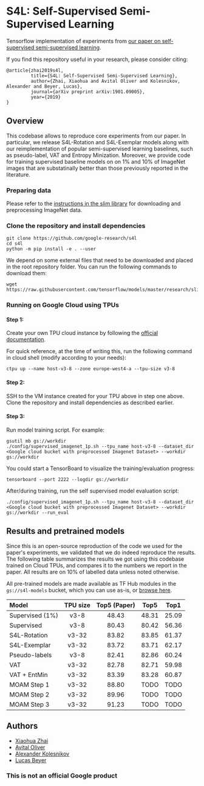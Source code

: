 # S4L: Self-Supervised Semi-Supervised Learning

Tensorflow implementation of experiments from
[our paper on self-supervised semi-supervised learning](http://arxiv.org/abs/1905.03670).

If you find this repository useful in your research, please consider citing:

```
@article{zhai2019s4l,
         title={S4L: Self-Supervised Semi-Supervised Learning},
         author={Zhai, Xiaohua and Avital Oliver and Kolesnikov, Alexander and Beyer, Lucas},
         journal={arXiv preprint arXiv:1901.09005},
         year={2019}
}
```

## Overview

This codebase allows to reproduce core experiments from our paper. In particular,
we release S4L-Rotation and S4L-Exemplar models along with our reimplementation of
popular semi-supervised learning baselines, such as pseudo-label, VAT and Entropy
Minization. Moreover, we provide code for training supervised baseline models on on 1% and 10%
of ImageNet images that are substatinally better than those previously reported in the
literature. 

### Preparing data

Please refer to the
[instructions in the slim library](https://github.com/tensorflow/models/blob/master/research/inception/README.md#getting-started)
for downloading and preprocessing ImageNet data.

### Clone the repository and install dependencies

```
git clone https://github.com/google-research/s4l
cd s4l
python -m pip install -e . --user
```

We depend on some external files that need to be downloaded and placed in the
root repository folder. You can run the following commands to download them:

```
wget https://raw.githubusercontent.com/tensorflow/models/master/research/slim/preprocessing/inception_preprocessing.py
```

### Running on Google Cloud using TPUs

#### Step 1:

Create your own TPU cloud instance by following the
[official documentation](https://cloud.google.com/tpu/docs/quickstart).

For quick reference, at the time of writing this, run the following command in cloud shell (modify according to your needs):

```
ctpu up --name host-v3-8 --zone europe-west4-a --tpu-size v3-8
```

#### Step 2:

SSH to the VM instance created for your TPU above in step one above.
Clone the repository and install dependencies as described earlier.

#### Step 3:

Run model training script. For example:

```
gsutil mb gs://workdir
./config/supervised_imagenet_1p.sh --tpu_name host-v3-8 --dataset_dir <Google cloud bucket with preprocessed Imagenet Dataset> --workdir gs://workdir
```

You could start a TensorBoard to visualize the training/evaluation progress:

```
tensorboard --port 2222 --logdir gs://workdir
```

After/during training, run the self supervised model evaluation script:

```
./config/supervised_imagenet_1p.sh --tpu_name host-v3-8 --dataset_dir <Google cloud bucket with preprocessed Imagenet Dataset> --workdir gs://workdir --run_eval
```

## Results and pretrained models

Since this is an open-source reproduction of the code we used for the paper's experiments, we validated that we do indeed reproduce the results.
The following table summarizes the results we got using this codebase trained on Cloud TPUs, and compares it to the numbers we report in the paper.
All results are on 10% of labelled data unless noted otherwise.

All pre-trained models are made available as TF Hub modules in the `gs://s4l-models` bucket, which you can use as-is, or [browse here](https://console.cloud.google.com/storage/browser/s4l-models).

| Model           | TPU size | Top5 (Paper) |  Top5 | Top1  |
| :---            |  :---:   | :---: | :---: | :---: |
| Supervised (1%) |   v3-8   | 48.43 | 48.31 | 25.09 |
| Supervised      |   v3-8   | 80.43 | 80.42 | 56.36 |
| S4L-Rotation    |   v3-32  | 83.82 | 83.85 | 61.37 |
| S4L-Exemplar    |   v3-32  | 83.72 | 83.71 | 62.17 |
| Pseudo-labels   |   v3-8   | 82.41 | 82.86 | 60.24  |
| VAT             |   v3-32  | 82.78 | 82.71 | 59.98 |
| VAT + EntMin    |   v3-32  | 83.39 | 83.28 | 60.87 |
| MOAM Step 1     |   v3-32  | 88.80 | TODO  | TODO  |
| MOAM Step 2     |   v3-32  | 89.96 | TODO  | TODO  |
| MOAM Step 3     |   v3-32  | 91.23 | TODO  | TODO  |

## Authors

- [Xiaohua Zhai](https://sites.google.com/site/xzhai89/)
- [Avital Oliver](http://aoliver.org/)
- [Alexander Kolesnikov](https://github.com/akolesnikoff)
- [Lucas Beyer](http://lucasb.eyer.be/)

### This is not an official Google product
